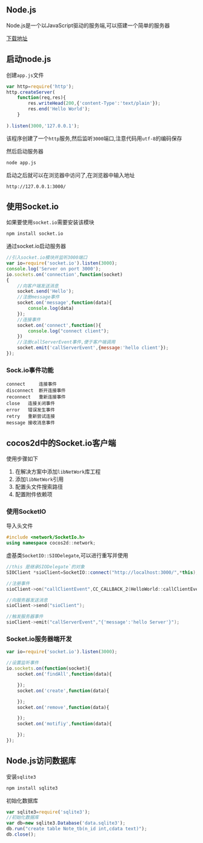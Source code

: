 ## Node.js

Node.js是一个以JavaScript驱动的服务端,可以搭建一个简单的服务器

[下载地址](https://nodejs.org/zh-cn/)

## 启动node.js

创建`app.js`文件

```js
var http=require('http');
http.createServer(
	function(req,res){
        res.writeHead(200,{'content-Type':'text/plain'});
        res.end('Hello World');
    }
    
).listen(3000,'127.0.0.1');
```

该程序创建了一个`http`服务,然后监听`3000`端口,注意代码用`utf-8`的编码保存

然后启动服务器

```sh
node app.js
```

启动之后就可以在浏览器中访问了,在浏览器中输入地址

```
http://127.0.0.1:3000/
```

## 使用Socket.io

如果要使用`socket.io`需要安装该模块

```sh
npm install socket.io
```

通过socket.io启动服务器

```js
//引入socket.io模块并监听3000端口
var io=require('socket.io').listen(3000);
console.log('Server on port 3000');
io.sockets.on('connection',function(socket)
{
    //向客户端发送消息
	socket.send('Hello');
    //注册message事件
    socket.on('message',function(data){
        console.log(data)
    });
    //连接事件
    socket.on('connect',function(){
        console.log("connect client");
    })
    //注册callServerEvent事件,便于客户端调用
    socket.emit('callServerEvent',{message:'hello client'});
});
```

### Sock.io事件功能

```
connect		连接事件
disconnect	断开连接事件
reconnect	重新连接事件
close	连接关闭事件
error	错误发生事件
retry	重新尝试连接
message	接收消息事件
```

## cocos2d中的Socket.io客户端

使用步骤如下

1. 在解决方案中添加`libNetWork`库工程
2. 添加`libNetWork`引用
3. 配置头文件搜索路径
4. 配置附件依赖项

### 使用SocketIO

导入头文件

```cpp
#include <network/SocketIo.h>
using namespace cocos2d::network;
```

虚基类`SocketIO::SIODelegate`,可以进行重写并使用

```cpp
//this 是继承SIODelegate`的对象
SIOClient *sioClient=SocketIO::connect("http://localhost:3000/",*this);

//注册事件
sioClient->on("callClientEvent",CC_CALLBACK_2(HelloWorld::callClientEvent,this));

//向服务器发送消息
sioClient->send("sioClient");

//触发服务器事件
sioClient->emit("callServerEvent","{'message':'hello Server'}");
```



### Socket.io服务器端开发

```js
var io=require('socket.io').listen(3000);

//设置监听事件
io.sockets.on(function(socket){
    socket.on('findAll',function(data){

    });
    socket.on('create',function(data){

    });
    socket.on('remove',function(data){

    });
    socket.on('motifiy',function(data){

    });
});
```

## Node.js访问数据库

安装`sqlite3`

```sh
npm install sqlite3
```

初始化数据库

```js
var sqlite3=require('sqlite3');
//初始化数据库
var db=new sqlite3.Database('data.sqlite3');
db.run("create table Note_tb(n_id int,cdata text)");
db.close();
```



